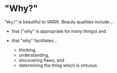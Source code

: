 # "Why?"
"`Why?`" is beautiful to VARIK.  Beauty qualities include...

* that ("why" is appropriate for many things) and
* that "why" facilitates...

  * thinking,
  * understanding,
  * discovering flaws, and
  * determining the thing which is virtuous.
